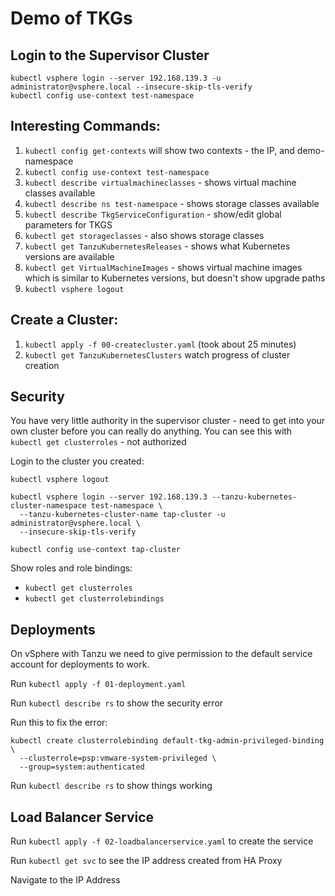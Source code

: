 # Demo of TKGs

## Login to the Supervisor Cluster

```shell
kubectl vsphere login --server 192.168.139.3 -u administrator@vsphere.local --insecure-skip-tls-verify
kubectl config use-context test-namespace
```

## Interesting Commands:

1. `kubectl config get-contexts` will show two contexts - the IP, and demo-namespace
1. `kubectl config use-context test-namespace`
1. `kubectl describe virtualmachineclasses` - shows virtual machine classes available
1. `kubectl describe ns test-namespace` - shows storage classes available
1. `kubectl describe TkgServiceConfiguration` - show/edit global parameters for TKGS
1. `kubectl get storageclasses` - also shows storage classes
1. `kubectl get TanzuKubernetesReleases` - shows what Kubernetes versions are available
1. `kubectl get VirtualMachineImages` - shows virtual machine images which is similar to Kubernetes versions, but doesn't show upgrade paths
1. `kubectl vsphere logout`

## Create a Cluster:

1. `kubectl apply -f 00-createcluster.yaml` (took about 25 minutes)
1. `kubectl get TanzuKubernetesClusters` watch progress of cluster creation

## Security

You have very little authority in the supervisor cluster - need to get into your own cluster before you can really do
anything. You can see this with `kubectl get clusterroles` - not authorized

Login to the cluster you created:

```
kubectl vsphere logout

kubectl vsphere login --server 192.168.139.3 --tanzu-kubernetes-cluster-namespace test-namespace \
  --tanzu-kubernetes-cluster-name tap-cluster -u administrator@vsphere.local \
  --insecure-skip-tls-verify

kubectl config use-context tap-cluster
```

Show roles and role bindings:
- `kubectl get clusterroles`
- `kubectl get clusterrolebindings`

## Deployments

On vSphere with Tanzu we need to give permission to the default service account for deployments to work.

Run `kubectl apply -f 01-deployment.yaml`

Run `kubectl describe rs` to show the security error

Run this to fix the error:

```shell
kubectl create clusterrolebinding default-tkg-admin-privileged-binding \
  --clusterrole=psp:vmware-system-privileged \
  --group=system:authenticated
```

Run `kubectl describe rs` to show things working

## Load Balancer Service

Run `kubectl apply -f 02-loadbalancerservice.yaml` to create the service

Run `kubectl get svc` to see the IP address created from HA Proxy

Navigate to the IP Address
